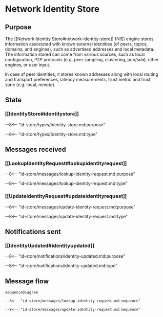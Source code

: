 <div class="engine">

# Network Identity Store

## Purpose

<!-- --8<-- [start:purpose] -->
The [[Network Identity Store#network-identity-store]] (NIS) engine stores information associated with known external identities (of peers, topics, domains, and engines), such as advertised addresses and local metadata.
The information stored can come from various sources, such as local configuration, P2P protocols (e.g. peer sampling, clustering, pub/sub), other engines, or user input.

In case of peer identities, it stores known addresses along with local routing and transport preferences, latency measurements, trust metric and trust zone (e.g. local, remote).
<!-- --8<-- [end:purpose] -->

## State

### [[IdentityStore#identitystore]]

--8<-- "id-store/types/identity-store.md:purpose"

--8<-- "id-store/types/identity-store.md:type"

## Messages received

### [[LookupIdentityRequest#lookupidentityrequest]]

--8<-- "id-store/messages/lookup-identity-request.md:purpose"

--8<-- "id-store/messages/lookup-identity-request.md:type"

### [[UpdateIdentityRequest#updateidentityrequest]]

--8<-- "id-store/messages/update-identity-request.md:purpose"

--8<-- "id-store/messages/update-identity-request.md:type"

## Notifications sent

### [[IdentityUpdated#identityupdated]]

--8<-- "id-store/notifications/identity-updated.md:purpose"

--8<-- "id-store/notifications/identity-updated.md:type"

## Message flow

<!-- --8<-- [start:messages] -->
```mermaid
sequenceDiagram

--8<-- "id-store/messages/lookup-identity-request.md:sequence"

--8<-- "id-store/messages/update-identity-request.md:sequence"
```
<!-- --8<-- [end:messages] -->

</div>
